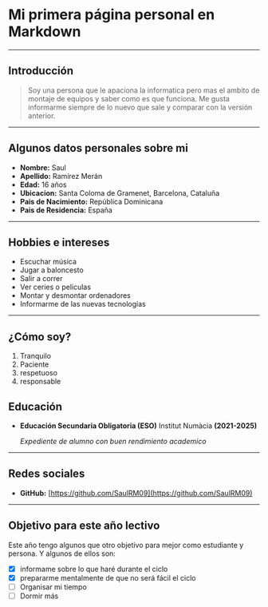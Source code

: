 # Mi primera página personal en Markdown
---
## Introducción
> Soy una persona que le apaciona la informatica pero mas el ambito de montaje de equipos y saber como es que funciona. Me gusta informarme siempre de lo nuevo que sale y comparar con la versión anterior.
___
## Algunos datos personales sobre mi
- **Nombre:** Saul
- **Apellido:** Ramírez Merán
- **Edad:** 16 años
- **Ubicacion:** Santa Coloma de Gramenet, Barcelona, Cataluña
- **Pais de Nacimiento:** República Dominicana
- **Pais de Residencia:** España
 ---
## Hobbies e intereses
- Escuchar música
- Jugar a baloncesto
- Salir a correr
- Ver ceries o peliculas
- Montar y desmontar ordenadores
- Informarme de las nuevas tecnologías
---
## ¿Cómo soy?
1. Tranquilo
2. Paciente
3. respetuoso
4. responsable
## Educación
- **Educación Secundaria Obligatoria (ESO)**
   Institut Numàcia **(2021-2025)**

    *Expediente de alumno con buen rendimiento academico*
---
## Redes sociales
- **GitHub:** [https://github.com/SaulRM09](https://github.com/SaulRM09)
---
## Objetivo para este año lectivo
Este año tengo algunos que otro objetivo para mejor como estudiante y persona. Y algunos de ellos son:
- [x] informame sobre lo que haré durante el ciclo
- [x] prepararme mentalmente de que no será fácil el ciclo
- [ ] Organisar mi tiempo
- [ ] Dormir más
